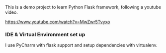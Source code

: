 This is a demo project to learn Python Flask framework, following a youtube video.

https://www.youtube.com/watch?v=MwZwr5Tvyxo

### IDE & Virtual Environment set up
I use PyCharm with flask support and setup dependencies with virtualenv.
